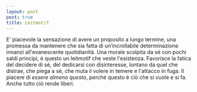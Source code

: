 ```yaml
---
layout: post
post: true
title: Leitmotif
--- 
```

E’ piacevole la sensazione di avere un proposito a lungo termine, una promessa da mantenere che sia fatta di un’incrollabile determinazione innanzi all'evanescente quotidianità. Una morale scolpita da sé con pochi saldi principi, è questo un leitmotif che veste l'esistenza. Favorisce la fatica del decidere di sé, del dedicarsi con disinteresse, lontano da quel che distrae, che piega a sé, che muta il volere in temere e l'attacco in fuga. Il piacere di *essere almeno questo*, perché questo è ciò che si vuole e si fa. Anche tutto ciò rende liberi.

